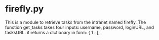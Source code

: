 # firefly.py
This is a module to retrieve tasks from the intranet named firefly. 
The function get_tasks takes four inputs: username, password, loginURL, and tasksURL.
it returns a dictionary in form:
 {
  1 : [<d6>, <title>]
  2 : [<d6>, <title>]
  3 : [<d6>, <title>]
  4 : [<d6>, <title>]
 }
 
 the six digit number is associated with that tasks (including that number brings you to its description i.e. set-tasks/<6d>)
 The name is <title>
 
 This requires several modules: BS4, cookielib, re, urllib, and urllib2 some of which are included in the standard library
 
 
 
